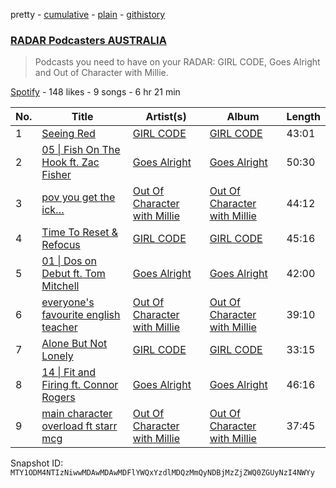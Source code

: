 pretty - [cumulative](/playlists/cumulative/37i9dQZF1DX5DVzbFZsdpB.md) - [plain](/playlists/plain/37i9dQZF1DX5DVzbFZsdpB) - [githistory](https://github.githistory.xyz/mackorone/spotify-playlist-archive/blob/main/playlists/plain/37i9dQZF1DX5DVzbFZsdpB)

### [RADAR Podcasters AUSTRALIA](https://open.spotify.com/playlist/37i9dQZF1DX5DVzbFZsdpB)

> Podcasts you need to have on your RADAR: GIRL CODE, Goes Alright and Out of  Character with Millie.

[Spotify](https://open.spotify.com/user/spotify) - 148 likes - 9 songs - 6 hr 21 min

| No. | Title | Artist(s) | Album | Length |
|---|---|---|---|---|
| 1 | [Seeing Red](https://open.spotify.com/episode/181XSHpJNnwIvOqesGZBKr) | [GIRL CODE](https://open.spotify.com/show/0Az9bdwsVeYcOhm2FMhnlX) | [GIRL CODE](https://open.spotify.com/show/0Az9bdwsVeYcOhm2FMhnlX) | 43:01 |
| 2 | [05 \| Fish On The Hook ft\. Zac Fisher](https://open.spotify.com/episode/3b4FNcuDa9fb3BlJd5XsOI) | [Goes Alright](https://open.spotify.com/show/1MtrNAs7qBUXqGv1LX5goD) | [Goes Alright](https://open.spotify.com/show/1MtrNAs7qBUXqGv1LX5goD) | 50:30 |
| 3 | [pov you get the ick…](https://open.spotify.com/episode/4GdU3VkPGnYgI5PVbCvp63) | [Out Of Character with Millie](https://open.spotify.com/show/67HY7vYh5q5ycuuL9WsdFJ) | [Out Of Character with Millie](https://open.spotify.com/show/67HY7vYh5q5ycuuL9WsdFJ) | 44:12 |
| 4 | [Time To Reset & Refocus](https://open.spotify.com/episode/1xt6WyZwoYHaBEW0Zwq4oA) | [GIRL CODE](https://open.spotify.com/show/0Az9bdwsVeYcOhm2FMhnlX) | [GIRL CODE](https://open.spotify.com/show/0Az9bdwsVeYcOhm2FMhnlX) | 45:16 |
| 5 | [01 \| Dos on Debut ft\. Tom Mitchell](https://open.spotify.com/episode/0zV5E1TJh4R2TE5sTUqHdJ) | [Goes Alright](https://open.spotify.com/show/1MtrNAs7qBUXqGv1LX5goD) | [Goes Alright](https://open.spotify.com/show/1MtrNAs7qBUXqGv1LX5goD) | 42:00 |
| 6 | [everyone's favourite english teacher](https://open.spotify.com/episode/7Lhs4uGwpLF7hM9AdcB6V3) | [Out Of Character with Millie](https://open.spotify.com/show/67HY7vYh5q5ycuuL9WsdFJ) | [Out Of Character with Millie](https://open.spotify.com/show/67HY7vYh5q5ycuuL9WsdFJ) | 39:10 |
| 7 | [Alone But Not Lonely](https://open.spotify.com/episode/1qfnRn70wfKwc3GoVR19ww) | [GIRL CODE](https://open.spotify.com/show/0Az9bdwsVeYcOhm2FMhnlX) | [GIRL CODE](https://open.spotify.com/show/0Az9bdwsVeYcOhm2FMhnlX) | 33:15 |
| 8 | [14 \| Fit and Firing ft\. Connor Rogers](https://open.spotify.com/episode/4wHd9b9TSvkvbrohLvlMbu) | [Goes Alright](https://open.spotify.com/show/1MtrNAs7qBUXqGv1LX5goD) | [Goes Alright](https://open.spotify.com/show/1MtrNAs7qBUXqGv1LX5goD) | 46:16 |
| 9 | [ main character overload ft starr mcg](https://open.spotify.com/episode/5jAgDgP5P3ErqCJzhiK6l4) | [Out Of Character with Millie](https://open.spotify.com/show/67HY7vYh5q5ycuuL9WsdFJ) | [Out Of Character with Millie](https://open.spotify.com/show/67HY7vYh5q5ycuuL9WsdFJ) | 37:45 |

Snapshot ID: `MTY1ODM4NTIzNiwwMDAwMDAwMDFlYWQxYzdlMDQzMmQyNDBjMzZjZWQ0ZGUyNzI4NWYy`
